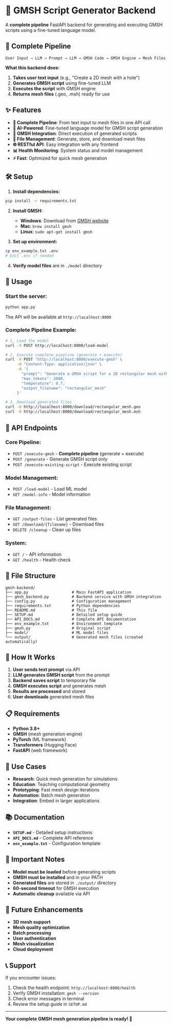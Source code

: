 # 🚀 GMSH Script Generator Backend

A **complete pipeline** FastAPI backend for generating and executing GMSH scripts using a fine-tuned language model.

## 🎯 **Complete Pipeline**

```
User Input → LLM → Prompt → LLM → GMSH Code → GMSH Engine → Mesh Files
```

**What this backend does:**
1. **Takes user text input** (e.g., "Create a 2D mesh with a hole")
2. **Generates GMSH script** using fine-tuned LLM
3. **Executes the script** with GMSH engine
4. **Returns mesh files** (.geo, .msh) ready for use

## ✨ **Features**

- **🚀 Complete Pipeline**: From text input to mesh files in one API call
- **🤖 AI-Powered**: Fine-tuned language model for GMSH script generation
- **🔧 GMSH Integration**: Direct execution of generated scripts
- **📁 File Management**: Generate, store, and download mesh files
- **🌐 RESTful API**: Easy integration with any frontend
- **📊 Health Monitoring**: System status and model management
- **⚡ Fast**: Optimized for quick mesh generation

## 🛠️ **Setup**

1. **Install dependencies:**
```bash
pip install -r requirements.txt
```

2. **Install GMSH:**
   - **Windows**: Download from [GMSH website](http://gmsh.info/)
   - **Mac**: `brew install gmsh`
   - **Linux**: `sudo apt-get install gmsh`

3. **Set up environment:**
```bash
cp env_example.txt .env
# Edit .env if needed
```

4. **Verify model files** are in `./model` directory

## 🚀 **Usage**

### **Start the server:**
```bash
python app.py
```

The API will be available at `http://localhost:8000`

### **Complete Pipeline Example:**

```bash
# 1. Load the model
curl -X POST http://localhost:8000/load-model

# 2. Execute complete pipeline (generate + execute)
curl -X POST "http://localhost:8000/execute-gmsh" \
     -H "Content-Type: application/json" \
     -d '{
       "prompt": "Generate a GMSH script for a 2D rectangular mesh with a circular hole",
       "max_tokens": 2000,
       "temperature": 0.7,
       "output_filename": "rectangular_mesh"
     }'

# 3. Download generated files
curl -O http://localhost:8000/download/rectangular_mesh.geo
curl -O http://localhost:8000/download/rectangular_mesh.msh
```

## 📡 **API Endpoints**

### **Core Pipeline:**
- `POST /execute-gmsh` - **Complete pipeline** (generate + execute)
- `POST /generate` - Generate GMSH script only
- `POST /execute-existing-script` - Execute existing script

### **Model Management:**
- `POST /load-model` - Load ML model
- `GET /model-info` - Model information

### **File Management:**
- `GET /output-files` - List generated files
- `GET /download/{filename}` - Download files
- `DELETE /cleanup` - Clean up files

### **System:**
- `GET /` - API information
- `GET /health` - Health check

## 📁 **File Structure**

```
gmsh-backend/
├── app.py                   # Main FastAPI application
├── gmsh_backend.py          # Backend service with GMSH integration
├── config.py                # Configuration management
├── requirements.txt         # Python dependencies
├── README.md                # This file
├── SETUP.md                 # Detailed setup guide
├── API_DOCS.md              # Complete API documentation
├── env_example.txt          # Environment template
├── gmsh.py                  # Original script
├── model/                   # ML model files
└── output/                  # Generated mesh files (created automatically)
```

## 🔧 **How It Works**

1. **User sends text prompt** via API
2. **LLM generates GMSH script** from the prompt
3. **Backend saves script** to temporary file
4. **GMSH executes script** and generates mesh
5. **Results are processed** and stored
6. **User downloads** generated mesh files

## 📋 **Requirements**

- **Python 3.8+**
- **GMSH** (mesh generation engine)
- **PyTorch** (ML framework)
- **Transformers** (Hugging Face)
- **FastAPI** (web framework)

## 🎯 **Use Cases**

- **Research**: Quick mesh generation for simulations
- **Education**: Teaching computational geometry
- **Prototyping**: Fast mesh design iterations
- **Automation**: Batch mesh generation
- **Integration**: Embed in larger applications

## 📚 **Documentation**

- **`SETUP.md`** - Detailed setup instructions
- **`API_DOCS.md`** - Complete API reference
- **`env_example.txt`** - Configuration template

## 🚨 **Important Notes**

- **Model must be loaded** before generating scripts
- **GMSH must be installed** and in your PATH
- **Generated files** are stored in `./output/` directory
- **60-second timeout** for GMSH execution
- **Automatic cleanup** available via API

## 🔮 **Future Enhancements**

- **3D mesh support**
- **Mesh quality optimization**
- **Batch processing**
- **User authentication**
- **Mesh visualization**
- **Cloud deployment**

## 📞 **Support**

If you encounter issues:
1. Check the health endpoint: `http://localhost:8000/health`
2. Verify GMSH installation: `gmsh --version`
3. Check error messages in terminal
4. Review the setup guide in `SETUP.md`

---

**Your complete GMSH mesh generation pipeline is ready! 🎉**
